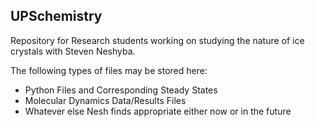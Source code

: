 UPSchemistry
-------------

Repository for Research students working on studying the nature of ice crystals with Steven Neshyba.

The following types of files may be stored here:
* Python Files and Corresponding Steady States
* Molecular Dynamics Data/Results Files
* Whatever else Nesh finds appropriate either now or in the future
